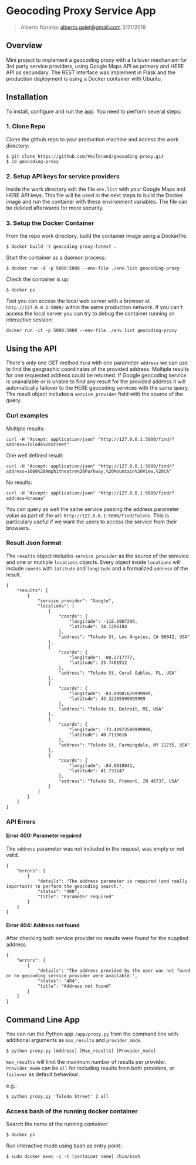 # Geocoding Proxy Service App
> Alberto Naranjo alberto.galet@gmail.com
> 3/21/2018

## Overview
Mini project to implement a geocoding proxy with a failover mechanism for 3rd party service providers, using Google Maps API as primary and HERE API as secundary.
The REST interface was implement in Flask and the production deployment is using a Docker container with Ubuntu.


## Installation 

To install, configure and run the app. You need to perform several steps:

### 1. Clone Repo

Clone the github repo to your production machine and access the work directory:

```
$ git clone https://github.com/Veilkrand/geocoding-proxy.git
$ cd geocoding-proxy
```

### 2. Setup API keys for service providers

Inside the work directory edit the file `env.list` with your Google Maps and HERE API keys. This file will be used in the next steps to build the Docker image and run the container with these environment variables. The file can be deleted afterwards for more security.

### 3. Setup the Docker Container

From the repo work directory, build the container image using a Dockerfile:

```$ docker build -t geocoding-proxy:latest .```

Start the container as a daemon process:

```$ docker run -d -p 5000:5000 --env-file ./env.list geocoding-proxy```

Check the container is up:

```$ docker ps```

Test you can access the local web server with a browser at `http://127.0.0.1:5000/` within the same production network.
If you can't access the local server you can try to debug the container running an interactive session:

```docker run -it -p 5000:5000 --env-file ./env.list geocoding-proxy```


## Using the API

There's only one GET method `find` with one parameter `address` we can use to find the geographic coordinates of the provided address. Multiple results for one requested address could be returned. 
If Google geocoding service is unavailable or is unable to find any result for the provided address it will automatically failover to the HERE geocoding services with the same query. The result object includes a `service_provider` field with the source of the query.

### Curl examples

Multiple results:

```
curl -H "Accept: application/json" "http://127.0.0.1:5000/find/?address=Toledo%20Street"
```

One well defined result:

```
curl -H "Accept: application/json" "http://127.0.0.1:5000/find/?address=1600%20Amphitheatre%20Parkway,%20Mountain%20View,%20CA"
```

No results:

```
curl -H "Accept: application/json" "http://127.0.0.1:5000/find/?address=braaaa"
```

You can query as well the same service passing the address parameter value as part of the url: `http://127.0.0.1:5000/find/Toledo`. This is particulary useful if we want the users to access the service from their browsers.

### Result Json format

The `results` object includes `service_provider` as the source of the serevice and one or multiple `locations` objects.
Every object inside `locations` will include `coords` with `latitude` and `longitude` and a formalized `address` of the result.

```
{
    "results": [
        {
            "service_provider": "Google",
            "locations": [
                {
                    "coords": {
                        "longitude": -118.1907299,
                        "latitude": 34.1206184
                    },
                    "address": "Toledo St, Los Angeles, CA 90042, USA"
                },
                {
                    "coords": {
                        "longitude": -80.2717777,
                        "latitude": 25.7401912
                    },
                    "address": "Toledo St, Coral Gables, FL, USA"
                },
                {
                    "coords": {
                        "longitude": -83.09981619999999,
                        "latitude": 42.32265599999999
                    },
                    "address": "Toledo St, Detroit, MI, USA"
                },
                {
                    "coords": {
                        "longitude": -73.41973589999999,
                        "latitude": 40.7119616
                    },
                    "address": "Toledo St, Farmingdale, NY 11735, USA"
                },
                {
                    "coords": {
                        "longitude": -84.8818841,
                        "latitude": 41.731147
                    },
                    "address": "Toledo St, Fremont, IN 46737, USA"
                }
            ]
        }
    ]
}
```


### API Errors

#### Error 400: Parameter required
The `address` parameter was not included in the request, was empty or not valid.

```
{
    "errors": [
        {
            "details": "The address parameter is required (and really important) to perform the geocoding search.",
            "status": "400",
            "title": "Parameter required"
        }
    ]
}
```

#### Error 404: Address not found
After checking both service provider no results were found for the supplied address.

```
{
    "errors": [
        {
            "details": "The address provided by the user was not found or no geocoding service provider were available.",
            "status": "404",
            "title": "Address not found"
        }
    ]
}
```


## Command Line App

You can run the Python app `/app/proxy.py` from the command line with additional arguments as `max_results` and `provider_mode`.

```
$ python proxy.py [Address] [Max_results] [Provider_mode]
```

`max_results` will limit the maximum number of results per provider. `Provider_mode` can be `all` for including results from both providers, or `failover` as default behaviour.

e.g.:

```
$ python proxy.py 'Toledo Street' 2 all
```

### Access bash of the running docker container

Search the name of the running container:

```
$ docker ps
```

Run interactive mode using bash as entry point:

```
$ sudo docker exec -i -t [container name] /bin/bash
```
